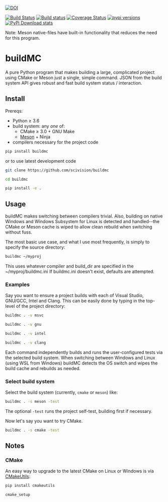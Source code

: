 [![DOI](https://zenodo.org/badge/190810341.svg)](https://zenodo.org/badge/latestdoi/190810341)

[![Build Status](https://travis-ci.com/scivision/buildMC.svg?branch=master)](https://travis-ci.com/scivision/buildMC)
[![Build status](https://ci.appveyor.com/api/projects/status/od39fe9u8u8jqh4j?svg=true)](https://ci.appveyor.com/project/scivision/buildmc)
[![Coverage Status](https://coveralls.io/repos/github/scivision/buildMC/badge.svg?branch=master)](https://coveralls.io/github/scivision/buildMC?branch=master)
[![pypi versions](https://img.shields.io/pypi/pyversions/buildmc.svg)](https://pypi.python.org/pypi/buildmc)
[![PyPi Download stats](http://pepy.tech/badge/buildmc)](http://pepy.tech/project/buildmc)

Note: Meson native-files have built-in functionality that reduces the need for this program.

# buildMC

A pure Python program that makes building a large, complicated project using CMake or Meson just a single, simple command.
JSON from the build system API gives robust and fast build system status / interaction.

## Install

Prereqs:

* Python &ge; 3.6
* build system: any _one_ of:
  * CMake &ge; 3.0 + GNU Make
  * [Meson](https://www.mesonbuild.com) + Ninja
* compilers necessary for the project code

```sh
pip install buildmc
```

or to use latest development code
```sh
git clone https://github.com/scivision/buildmc

cd buildmc

pip install -e .
```


## Usage

buildMC makes switching between compilers trivial.
Also, building on native Windows and Windows Subsystem for Linux is detected and handled--the CMake or Meson cache is wiped to allow clean rebuild when switching without fuss.

The most basic use case, and what I use most frequently, is simply to specify the source directory:
```sh
buildmc ~/myproj
```
This uses whatever compiler and build_dir are specified in the ~/myproj/buildmc.ini
If buildmc.ini doesn't exist, defaults are attempted.


### Examples

Say you want to ensure a project builds with each of Visual Studio, GNU/GCC, Intel and Clang.
This can be easily done by typing in the top-level of the project directory:

```sh
buildmc . -v msvc

buildmc . -v gnu

buildmc . -v intel

buildmc . -v clang
```

Each command independently builds and runs the user-configured tests via the selected build system.
When switching between Windows and Linux (using WSL from Windows) buildMC detects the OS switch and wipes the build cache and rebuilds as needed.

### Select build system

Select the build system (currently, `cmake` or `meson`) like:

```sh
buildmc . -s meson -test
```

The optional `-test` runs the project self-test, building first if necessary.

Now let's say you want to try CMake.

```sh
buildmc . -s cmake -test
```


## Notes

### CMake

An easy way to upgrade to the latest CMake on Linux or Windows is via [CMakeUtils](https://github.com/scivision/cmake-utils):
```sh
pip install cmakeutils

cmake_setup
```
